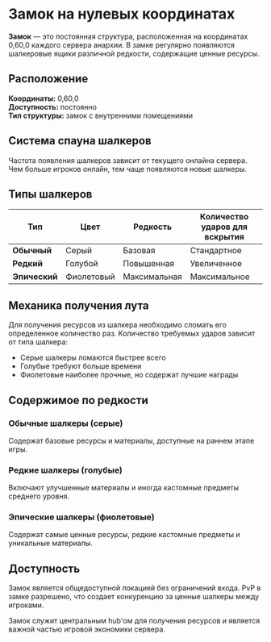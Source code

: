 # Замок на нулевых координатах

**Замок** — это постоянная структура, расположенная на координатах 0,60,0 каждого сервера анархии. В замке регулярно появляются шалкеровые ящики различной редкости, содержащие ценные ресурсы.

## Расположение

**Координаты:** 0,60,0  
**Доступность:** постоянно  
**Тип структуры:** замок с внутренними помещениями

## Система спауна шалкеров

Частота появления шалкеров зависит от текущего онлайна сервера. Чем больше игроков онлайн, тем чаще появляются новые шалкеры.

## Типы шалкеров

| Тип | Цвет | Редкость | Количество ударов для вскрытия |
|-----|------|----------|--------------------------------|
| **Обычный** | Серый | Базовая | Стандартное |
| **Редкий** | Голубой | Повышенная | Увеличенное |
| **Эпический** | Фиолетовый | Максимальная | Максимальное |

## Механика получения лута

Для получения ресурсов из шалкера необходимо сломать его определенное количество раз. Количество требуемых ударов зависит от типа шалкера:
- Серые шалкеры ломаются быстрее всего
- Голубые требуют больше времени
- Фиолетовые наиболее прочные, но содержат лучшие награды

## Содержимое по редкости

### Обычные шалкеры (серые)
Содержат базовые ресурсы и материалы, доступные на раннем этапе игры.

### Редкие шалкеры (голубые)  
Включают улучшенные материалы и иногда кастомные предметы среднего уровня.

### Эпические шалкеры (фиолетовые)
Содержат самые ценные ресурсы, редкие кастомные предметы и уникальные материалы.

## Доступность

Замок является общедоступной локацией без ограничений входа. PvP в замке разрешено, что создает конкуренцию за ценные шалкеры между игроками.

Замок служит центральным hub'ом для получения ресурсов и является важной частью игровой экономики сервера.